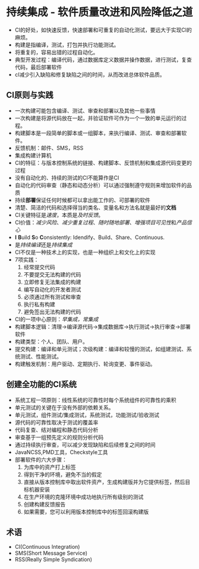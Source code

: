 # 持续集成 - 软件质量改进和风险降低之道

* CI的好处，如快速反馈，快速部署和可重复的自动化测试，要远大于实现CI的麻烦。
* 构建是指编译，测试，打包并执行功能测试。
* 将重复的，容易出错的过程自动化。
* 典型开发过程：编译代码，通过数据库定义数据并操作数据，进行测试，复查代码，最后部署软件
* cI减少引入缺陷和修复缺陷之间的时间，从而改进总体软件品质。

## CI原则与实践

* 一次构建可能包含编译、测试、审查和部署以及其他一些事情
* 一次构建是将源代码放在一起，并验证软件可作为一个一致的单元运行的过程。
* 构建脚本是一段简单的脚本或一组脚本，来执行编译、测试、审查和部署软件。
* 反馈机制：邮件、SMS，RSS
* 集成构建计算机
* CI的特征：与版本控制系统的链接、构建脚本、反馈机制和集成源代码变更的过程
* 没有自动化的、持续的测试的CI不能算作是CI
* 自动化的代码审查（静态和动态分析）可以通过强制遵守规则来增加软件的品质
* 持续**部署**保证任何时候都可以拿出能工作的、可部署的软件
* 清楚、简洁的代码和选择得当的类名、变量名和方法名就是最好的**文档**
* CI关键特征是*速度*，本质是*及时反馈*。
* CI价值：*减少风险*、*减少重复过程*、*随时随地部署*、*增强项目可见性*和*产品信心*
* **I** **B**uild **S**o **C**onsistently: Idendify、Build、Share、Continuous.
* 是*持续编译*还是*持续集成*
* CI不仅是一种技术上的实现，也是一种组织上和文化上的实现
* 7项实践：
    1. 经常提交代码
    2. 不要提交无法构建的代码
    3. 立即修复无法集成的构建
    4. 编写自动化的开发者测试
    5. 必须通过所有测试和审查
    6. 执行私有构建
    7. 避免签出无法构建的代码
* CI的一项中心原则：*早集成，常集成*
* 构建脚本逻辑：清理->编译源代码->集成数据库->执行测试->执行审查->部署软件
* 构建类型：个人、团队、用户。
* 提交构建：编译和单元测试；次级构建：编译和较慢的测试，如组建测试、系统测试、性能测试。
* 构建触发机制：用户驱动、定期执行、轮询变更、事件驱动。

## 创建全功能的CI系统

* 系统工程一项原则：线性系统的可靠性时每个系统组件的可靠性的乘积
* 单元测试的关键在于没有外部的依赖关系。
* 单元测试，组件测试/集成测试，系统测试，功能测试/验收测试
* 源代码的可靠性取决于测试的覆盖率
* 代码复查、结对编程和静态代码分析
* 审查基于一组预先定义的规则分析代码
* 通过持续执行审查，可以减少发现缺陷和后续修复之间的时间
* JavaNCSS,PMD工具，Checkstyle工具
* 部署软件的六大步骤：
    1. 为库中的资产打上标签
    2. 得到干净的环境，避免不当的假定
    3. 直接从版本控制库中取出软件资产，生成构建版并为它提供标签，然后目标机器安装
    4. 在生产环境的克隆环境中成功地执行所有级别的测试
    5. 创建构建反馈报告
    6. 如果需要，您可以利用版本控制库中的标签回滚构建版


## 术语

* CI(Continuous Integration)
* SMS(Short Message Service)
* RSS(Really Simple Syndication)